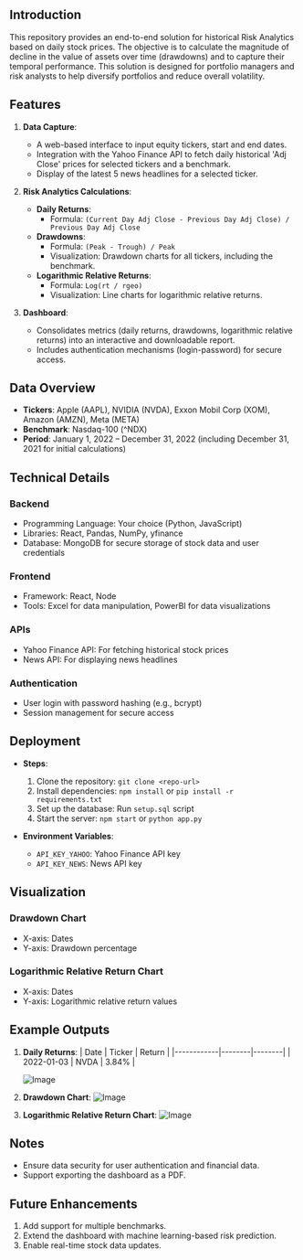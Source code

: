 ## Introduction
This repository provides an end-to-end solution for historical Risk Analytics based on daily stock prices. The objective is to calculate the magnitude of decline in the value of assets over time (drawdowns) and to capture their temporal performance. This solution is designed for portfolio managers and risk analysts to help diversify portfolios and reduce overall volatility.

## Features
1. **Data Capture**:
   - A web-based interface to input equity tickers, start and end dates.
   - Integration with the Yahoo Finance API to fetch daily historical 'Adj Close' prices for selected tickers and a benchmark.
   - Display of the latest 5 news headlines for a selected ticker.

2. **Risk Analytics Calculations**:
   - **Daily Returns**:
     - Formula: `(Current Day Adj Close - Previous Day Adj Close) / Previous Day Adj Close`
   - **Drawdowns**:
     - Formula: `(Peak - Trough) / Peak`
     - Visualization: Drawdown charts for all tickers, including the benchmark.
   - **Logarithmic Relative Returns**:
     - Formula: `Log(rt / rgeo)`
     - Visualization: Line charts for logarithmic relative returns.

3. **Dashboard**:
   - Consolidates metrics (daily returns, drawdowns, logarithmic relative returns) into an interactive and downloadable report.
   - Includes authentication mechanisms (login-password) for secure access.

## Data Overview
- **Tickers**: Apple (AAPL), NVIDIA (NVDA), Exxon Mobil Corp (XOM), Amazon (AMZN), Meta (META)
- **Benchmark**: Nasdaq-100 (^NDX)
- **Period**: January 1, 2022 – December 31, 2022 (including December 31, 2021 for initial calculations)

## Technical Details
### Backend
- Programming Language: Your choice (Python, JavaScript)
- Libraries: React, Pandas, NumPy, yfinance
- Database: MongoDB for secure storage of stock data and user credentials

### Frontend
- Framework: React, Node
- Tools: Excel for data manipulation, PowerBI for data visualizations

### APIs
- Yahoo Finance API: For fetching historical stock prices
- News API: For displaying news headlines

### Authentication
- User login with password hashing (e.g., bcrypt)
- Session management for secure access

## Deployment
- **Steps**:
  1. Clone the repository: `git clone <repo-url>`
  2. Install dependencies: `npm install` or `pip install -r requirements.txt`
  3. Set up the database: Run `setup.sql` script
  4. Start the server: `npm start` or `python app.py`

- **Environment Variables**:
  - `API_KEY_YAHOO`: Yahoo Finance API key
  - `API_KEY_NEWS`: News API key

## Visualization
### Drawdown Chart
- X-axis: Dates
- Y-axis: Drawdown percentage

### Logarithmic Relative Return Chart
- X-axis: Dates
- Y-axis: Logarithmic relative return values

## Example Outputs
1. **Daily Returns**:
   | Date       | Ticker | Return |
   |------------|--------|--------|
   | 2022-01-03 | NVDA   | 3.84%  |

   ![Image](https://github.com/user-attachments/assets/39a8987a-7c3e-4185-8a41-9c71757e1c29)

2. **Drawdown Chart**:
   ![Image](https://github.com/user-attachments/assets/4d551b8d-88a7-4ad3-83d1-3014f5665965)

3. **Logarithmic Relative Return Chart**:
 ![Image](https://github.com/user-attachments/assets/b426e539-8c15-46f4-9183-45dfd56ddeb6)

## Notes
- Ensure data security for user authentication and financial data.
- Support exporting the dashboard as a PDF.

## Future Enhancements
1. Add support for multiple benchmarks.
2. Extend the dashboard with machine learning-based risk prediction.
3. Enable real-time stock data updates.
